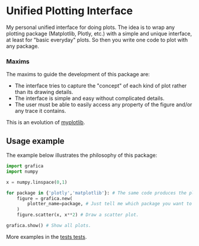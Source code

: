 # Unified Plotting Interface

My personal unified interface for doing plots. The idea is to wrap any plotting package (Matplotlib, Plotly, etc.) with a simple and unique interface, at least for "basic everyday" plots. So then you write one code to plot with any package.

### Maxims

The maxims to guide the development of this package are:

- The interface tries to capture the "concept" of each kind of plot rather than its drawing details.
- The interface is simple and easy without complicated details.
- The user must be able to easily access any property of the figure and/or any trace it contains.

This is an evolution of [myplotlib](https://github.com/SengerM/myplotlib).

## Usage example

The example below illustrates the philosophy of this package:
```Python
import grafica
import numpy

x = numpy.linspace(0,1)

for package in {'plotly','matplotlib'}: # The same code produces the plot with each package.
	figure = grafica.new(
		plotter_name=package, # Just tell me which package you want to use, I'll take care of the rest.
	)
	figure.scatter(x, x**2) # Draw a scatter plot.

grafica.show() # Show all plots.

```
More examples in the [tests tests](tests/plotter_tests).
